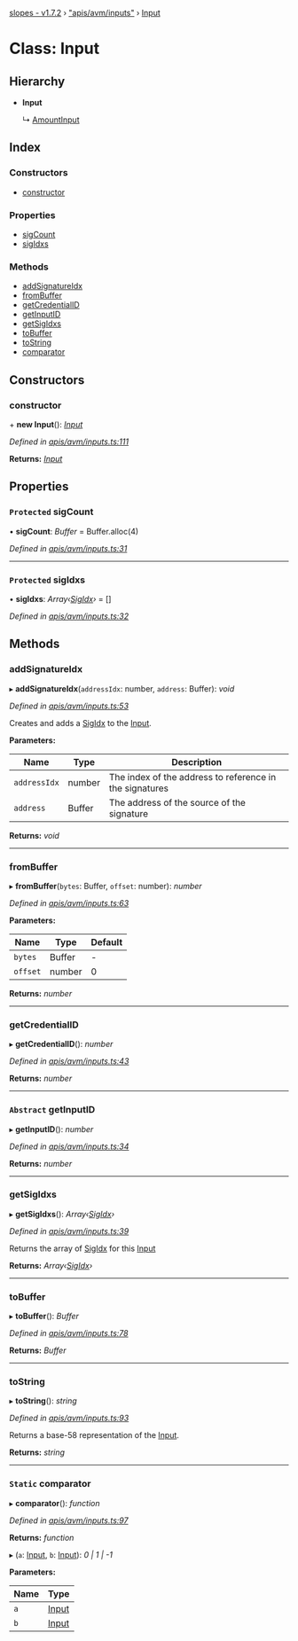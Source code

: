 [slopes - v1.7.2](../README.md) › ["apis/avm/inputs"](../modules/_apis_avm_inputs_.md) › [Input](_apis_avm_inputs_.input.md)

# Class: Input

## Hierarchy

* **Input**

  ↳ [AmountInput](_apis_avm_inputs_.amountinput.md)

## Index

### Constructors

* [constructor](_apis_avm_inputs_.input.md#constructor)

### Properties

* [sigCount](_apis_avm_inputs_.input.md#protected-sigcount)
* [sigIdxs](_apis_avm_inputs_.input.md#protected-sigidxs)

### Methods

* [addSignatureIdx](_apis_avm_inputs_.input.md#addsignatureidx)
* [fromBuffer](_apis_avm_inputs_.input.md#frombuffer)
* [getCredentialID](_apis_avm_inputs_.input.md#getcredentialid)
* [getInputID](_apis_avm_inputs_.input.md#abstract-getinputid)
* [getSigIdxs](_apis_avm_inputs_.input.md#getsigidxs)
* [toBuffer](_apis_avm_inputs_.input.md#tobuffer)
* [toString](_apis_avm_inputs_.input.md#tostring)
* [comparator](_apis_avm_inputs_.input.md#static-comparator)

## Constructors

###  constructor

\+ **new Input**(): *[Input](_apis_avm_inputs_.input.md)*

*Defined in [apis/avm/inputs.ts:111](https://github.com/ava-labs/slopes/blob/ba50532/src/apis/avm/inputs.ts#L111)*

**Returns:** *[Input](_apis_avm_inputs_.input.md)*

## Properties

### `Protected` sigCount

• **sigCount**: *Buffer* =  Buffer.alloc(4)

*Defined in [apis/avm/inputs.ts:31](https://github.com/ava-labs/slopes/blob/ba50532/src/apis/avm/inputs.ts#L31)*

___

### `Protected` sigIdxs

• **sigIdxs**: *Array‹[SigIdx](_apis_avm_types_.sigidx.md)›* =  []

*Defined in [apis/avm/inputs.ts:32](https://github.com/ava-labs/slopes/blob/ba50532/src/apis/avm/inputs.ts#L32)*

## Methods

###  addSignatureIdx

▸ **addSignatureIdx**(`addressIdx`: number, `address`: Buffer): *void*

*Defined in [apis/avm/inputs.ts:53](https://github.com/ava-labs/slopes/blob/ba50532/src/apis/avm/inputs.ts#L53)*

Creates and adds a [SigIdx](_apis_avm_types_.sigidx.md) to the [Input](_apis_avm_inputs_.input.md).

**Parameters:**

Name | Type | Description |
------ | ------ | ------ |
`addressIdx` | number | The index of the address to reference in the signatures |
`address` | Buffer | The address of the source of the signature  |

**Returns:** *void*

___

###  fromBuffer

▸ **fromBuffer**(`bytes`: Buffer, `offset`: number): *number*

*Defined in [apis/avm/inputs.ts:63](https://github.com/ava-labs/slopes/blob/ba50532/src/apis/avm/inputs.ts#L63)*

**Parameters:**

Name | Type | Default |
------ | ------ | ------ |
`bytes` | Buffer | - |
`offset` | number | 0 |

**Returns:** *number*

___

###  getCredentialID

▸ **getCredentialID**(): *number*

*Defined in [apis/avm/inputs.ts:43](https://github.com/ava-labs/slopes/blob/ba50532/src/apis/avm/inputs.ts#L43)*

**Returns:** *number*

___

### `Abstract` getInputID

▸ **getInputID**(): *number*

*Defined in [apis/avm/inputs.ts:34](https://github.com/ava-labs/slopes/blob/ba50532/src/apis/avm/inputs.ts#L34)*

**Returns:** *number*

___

###  getSigIdxs

▸ **getSigIdxs**(): *Array‹[SigIdx](_apis_avm_types_.sigidx.md)›*

*Defined in [apis/avm/inputs.ts:39](https://github.com/ava-labs/slopes/blob/ba50532/src/apis/avm/inputs.ts#L39)*

Returns the array of [SigIdx](_apis_avm_types_.sigidx.md) for this [Input](_apis_avm_inputs_.input.md)

**Returns:** *Array‹[SigIdx](_apis_avm_types_.sigidx.md)›*

___

###  toBuffer

▸ **toBuffer**(): *Buffer*

*Defined in [apis/avm/inputs.ts:78](https://github.com/ava-labs/slopes/blob/ba50532/src/apis/avm/inputs.ts#L78)*

**Returns:** *Buffer*

___

###  toString

▸ **toString**(): *string*

*Defined in [apis/avm/inputs.ts:93](https://github.com/ava-labs/slopes/blob/ba50532/src/apis/avm/inputs.ts#L93)*

Returns a base-58 representation of the [Input](_apis_avm_inputs_.input.md).

**Returns:** *string*

___

### `Static` comparator

▸ **comparator**(): *function*

*Defined in [apis/avm/inputs.ts:97](https://github.com/ava-labs/slopes/blob/ba50532/src/apis/avm/inputs.ts#L97)*

**Returns:** *function*

▸ (`a`: [Input](_apis_avm_inputs_.input.md), `b`: [Input](_apis_avm_inputs_.input.md)): *0 | 1 | -1*

**Parameters:**

Name | Type |
------ | ------ |
`a` | [Input](_apis_avm_inputs_.input.md) |
`b` | [Input](_apis_avm_inputs_.input.md) |
